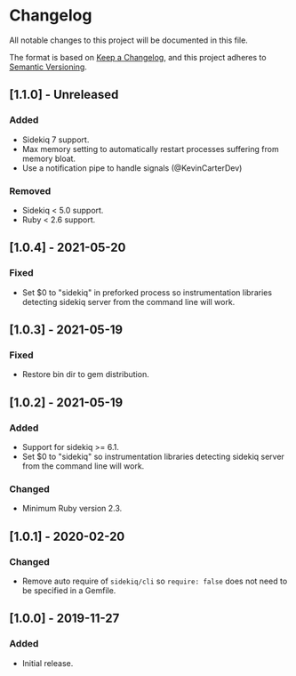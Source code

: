 # Changelog
All notable changes to this project will be documented in this file.

The format is based on [Keep a Changelog](https://keepachangelog.com/en/1.0.0/),
and this project adheres to [Semantic Versioning](https://semver.org/spec/v2.0.0.html).

## [1.1.0] - Unreleased

### Added
- Sidekiq 7 support.
- Max memory setting to automatically restart processes suffering from memory bloat.
- Use a notification pipe to handle signals (@KevinCarterDev)

### Removed
- Sidekiq < 5.0 support.
- Ruby < 2.6 support.

## [1.0.4] - 2021-05-20

### Fixed
- Set $0 to "sidekiq" in preforked process so instrumentation libraries detecting sidekiq server from the command line will work.

## [1.0.3] - 2021-05-19

### Fixed
- Restore bin dir to gem distribution.

## [1.0.2] - 2021-05-19

### Added
- Support for sidekiq >= 6.1.
- Set $0 to "sidekiq" so instrumentation libraries detecting sidekiq server from the command line will work.

### Changed
- Minimum Ruby version 2.3.

## [1.0.1] - 2020-02-20

### Changed
- Remove auto require of `sidekiq/cli` so `require: false` does not need to be specified in a Gemfile.

## [1.0.0] - 2019-11-27

### Added
- Initial release.
